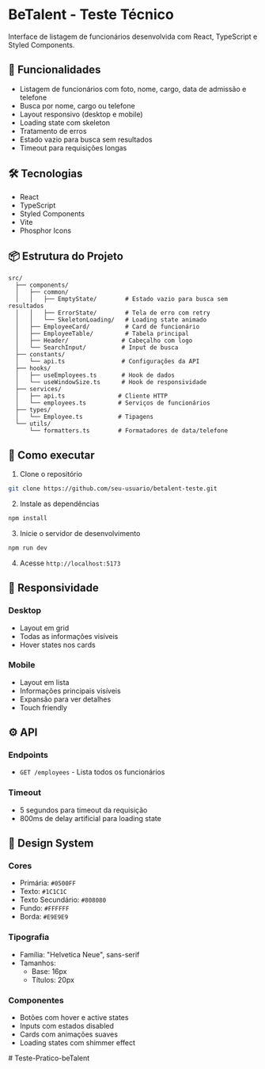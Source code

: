 # BeTalent - Teste Técnico

Interface de listagem de funcionários desenvolvida com React, TypeScript e Styled Components.

## 🚀 Funcionalidades

- Listagem de funcionários com foto, nome, cargo, data de admissão e telefone
- Busca por nome, cargo ou telefone
- Layout responsivo (desktop e mobile)
- Loading state com skeleton
- Tratamento de erros
- Estado vazio para busca sem resultados
- Timeout para requisições longas

## 🛠️ Tecnologias

- React
- TypeScript
- Styled Components
- Vite
- Phosphor Icons

## 📦 Estrutura do Projeto

```
src/
  ├── components/
  │   ├── common/
  │   │   ├── EmptyState/        # Estado vazio para busca sem resultados
  │   │   ├── ErrorState/        # Tela de erro com retry
  │   │   └── SkeletonLoading/   # Loading state animado
  │   ├── EmployeeCard/          # Card de funcionário
  │   ├── EmployeeTable/         # Tabela principal
  │   ├── Header/               # Cabeçalho com logo
  │   └── SearchInput/          # Input de busca
  ├── constants/
  │   └── api.ts                # Configurações da API
  ├── hooks/
  │   ├── useEmployees.ts       # Hook de dados
  │   └── useWindowSize.ts      # Hook de responsividade
  ├── services/
  │   ├── api.ts               # Cliente HTTP
  │   └── employees.ts         # Serviços de funcionários
  ├── types/
  │   └── Employee.ts          # Tipagens
  └── utils/
      └── formatters.ts        # Formatadores de data/telefone
```

## 🚀 Como executar

1. Clone o repositório
```bash
git clone https://github.com/seu-usuario/betalent-teste.git
```

2. Instale as dependências
```bash
npm install
```

3. Inicie o servidor de desenvolvimento
```bash
npm run dev
```

4. Acesse `http://localhost:5173`

## 📱 Responsividade

### Desktop
- Layout em grid
- Todas as informações visíveis
- Hover states nos cards

### Mobile
- Layout em lista
- Informações principais visíveis
- Expansão para ver detalhes
- Touch friendly

## ⚙️ API

### Endpoints
- `GET /employees` - Lista todos os funcionários

### Timeout
- 5 segundos para timeout da requisição
- 800ms de delay artificial para loading state

## 🎨 Design System

### Cores
- Primária: `#0500FF`
- Texto: `#1C1C1C`
- Texto Secundário: `#808080`
- Fundo: `#FFFFFF`
- Borda: `#E9E9E9`

### Tipografia
- Família: "Helvetica Neue", sans-serif
- Tamanhos: 
  - Base: 16px
  - Títulos: 20px

### Componentes
- Botões com hover e active states
- Inputs com estados disabled
- Cards com animações suaves
- Loading states com shimmer effect


#   T e s t e - P r a t i c o - b e T a l e n t  
 